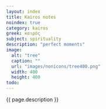 ```yaml
---
layout: index
title: Kairos notes
noindex: true
category: kairos
greek: καιρός
subject: spirituality
description: "perfect moments"
image:
  alt: "tree"
  caption: ""
  url: "images/nonicons/tree400.png"
  width: 400
  height: 400
todo:
---
```


{{ page.description }}

